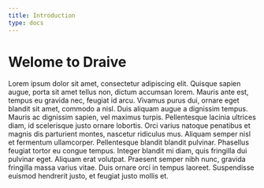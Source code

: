 ```yaml
---
title: Introduction
type: docs
---
```


# Welome to Draive

Lorem ipsum dolor sit amet, consectetur adipiscing elit. Quisque sapien augue, porta sit amet tellus non, dictum accumsan lorem. Mauris ante est, tempus eu gravida nec, feugiat id arcu. Vivamus purus dui, ornare eget blandit sit amet, commodo a nisl. Duis aliquam augue a dignissim tempus. Mauris ac dignissim sapien, vel maximus turpis. Pellentesque lacinia ultrices diam, id scelerisque justo ornare lobortis. Orci varius natoque penatibus et magnis dis parturient montes, nascetur ridiculus mus. Aliquam semper nisl et fermentum ullamcorper. Pellentesque blandit blandit pulvinar. Phasellus feugiat tortor eu congue tempus. Integer blandit mi diam, quis fringilla dui pulvinar eget. Aliquam erat volutpat. Praesent semper nibh nunc, gravida fringilla massa varius vitae. Duis ornare orci in tempus laoreet. Suspendisse euismod hendrerit justo, et feugiat justo mollis et.
